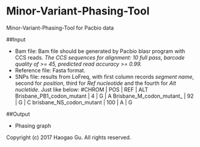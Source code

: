 # Minor-Variant-Phasing-Tool
Minor-Variant-Phasing-Tool for Pacbio data

##Input
* Bam file: Bam file should be generated by Pacbio blasr program with CCS reads. _The CCS sequences for alignment: 10 full pass, barcode quality of >= 45, predicted read accuracy >= 0.99._
* Reference file: Fasta format.
* SNPs file: results from LoFreq, with first column records _segment name_, second for _position_, third for _Ref nucleotide_ and the fourth for _Alt nucletide_. Just like below:
#CHROM | POS | REF | ALT
Brisbane_PB1_codon_mutant | 4 | G | A
Brisbane_M_codon_mutant_ | 92 | G | C
brisbane_NS_codon_mutant | 100 | A | G

##Output
* Phasing graph

Copyright (c) 2017 Haogao Gu. All rights reserved.